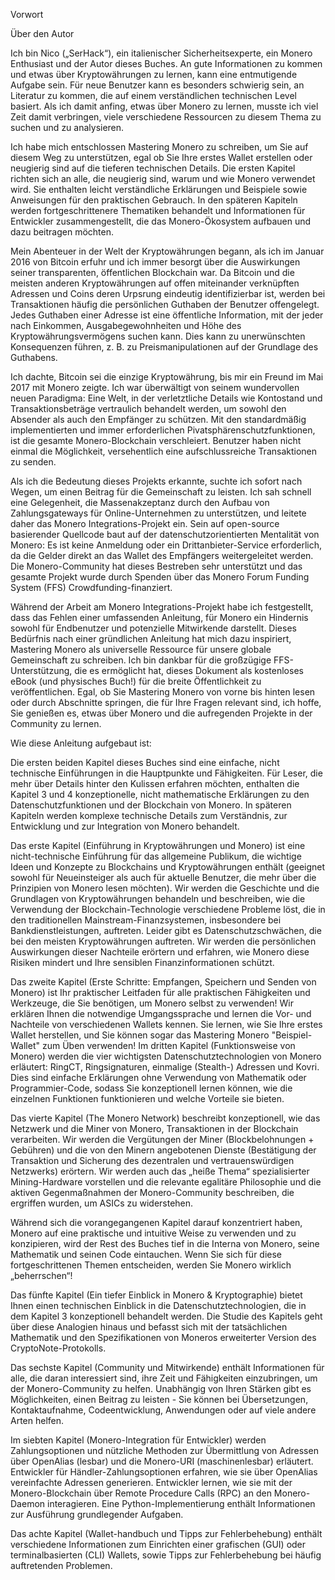 Vorwort

Über den Autor

Ich bin Nico („SerHack“), ein italienischer Sicherheitsexperte, ein Monero Enthusiast und der Autor dieses Buches. An gute  Informationen zu kommen und etwas über Kryptowährungen zu lernen, kann eine entmutigende Aufgabe sein. Für neue Benutzer kann es besonders schwierig sein, an Literatur zu kommen, die auf einem verständlichen technischen Level basiert. Als ich damit anfing, etwas über Monero zu lernen, musste ich viel Zeit damit verbringen, viele verschiedene Ressourcen zu diesem Thema zu suchen und zu analysieren.

Ich habe mich entschlossen Mastering Monero zu schreiben, um Sie auf diesem Weg zu unterstützen, egal ob Sie Ihre erstes Wallet erstellen oder neugierig sind auf die tieferen technischen Details. Die ersten Kapitel richten sich an alle, die neugierig sind, warum und wie Monero verwendet wird. Sie enthalten leicht verständliche Erklärungen und Beispiele sowie Anweisungen für den praktischen Gebrauch. In  den späteren Kapiteln werden fortgeschrittenere Thematiken behandelt und Informationen für Entwickler zusammengestellt, die das Monero-Ökosystem aufbauen und dazu beitragen möchten.

Mein Abenteuer in der Welt der Kryptowährungen begann, als ich im Januar 2016 von Bitcoin erfuhr und ich immer besorgt über die Auswirkungen seiner transparenten, öffentlichen Blockchain war. Da Bitcoin und die meisten anderen Kryptowährungen auf offen miteinander verknüpften Adressen und Coins deren Urpsrung eindeutig identifizierbar ist, werden bei Transaktionen häufig die persönlichen Guthaben der Benutzer offengelegt. Jedes Guthaben einer Adresse ist eine öffentliche Information, mit der jeder nach Einkommen, Ausgabegewohnheiten und Höhe des Kryptowährungsvermögens suchen kann. Dies kann zu unerwünschten Konsequenzen führen, z. B. zu Preismanipulationen auf der Grundlage des Guthabens.

Ich dachte, Bitcoin sei die einzige Kryptowährung, bis mir ein Freund im Mai 2017 mit Monero zeigte. Ich war überwältigt von seinem wundervollen neuen Paradigma: Eine Welt, in der verletztliche Details wie Kontostand und Transaktionsbeträge vertraulich behandelt werden, um sowohl den Absender als auch den Empfänger zu schützen. Mit den standardmäßig implementierten und immer erforderlichen Pivatsphärenschutzfunktionen, ist die gesamte Monero-Blockchain verschleiert. Benutzer haben nicht einmal die Möglichkeit, versehentlich eine aufschlussreiche Transaktionen zu senden.

Als ich die Bedeutung dieses Projekts erkannte, suchte ich sofort nach Wegen, um einen Beitrag für die Gemeinschaft zu leisten. Ich sah schnell eine Gelegenheit, die Massenakzeptanz durch den Aufbau von Zahlungsgateways für Online-Unternehmen zu unterstützen, und leitete daher das Monero Integrations-Projekt ein. Sein auf open-source basierender Quellcode baut auf der datenschutzorientierten Mentalität von Monero: Es ist keine Anmeldung oder ein Drittanbieter-Service erforderlich, da die Gelder direkt an das Wallet des Empfängers weitergeleitet werden. Die Monero-Community hat dieses Bestreben sehr unterstützt und das gesamte Projekt wurde durch Spenden über das Monero Forum Funding System (FFS) Crowdfunding-finanziert.

Während der Arbeit am Monero Integrations-Projekt habe ich festgestellt, dass das Fehlen einer umfassenden Anleitung, für Monero ein Hindernis sowohl für Endbenutzer und potenzielle Mitwirkende darstellt. Dieses Bedürfnis nach einer gründlichen Anleitung hat mich dazu inspiriert, Mastering Monero als universelle Ressource für unsere globale Gemeinschaft zu schreiben. Ich bin dankbar für die großzügige FFS-Unterstützung, die es ermöglicht hat, dieses Dokument als kostenloses eBook (und physisches Buch!) für die breite Öffentlichkeit zu veröffentlichen. Egal, ob Sie Mastering Monero von vorne bis hinten lesen oder durch Abschnitte springen, die für Ihre Fragen relevant sind, ich hoffe, Sie genießen es, etwas über Monero und die aufregenden Projekte in der Community zu lernen. 

Wie diese Anleitung aufgebaut ist:

Die ersten beiden Kapitel dieses Buches sind eine einfache, nicht technische Einführungen in die Hauptpunkte und Fähigkeiten. Für Leser, die mehr über Details hinter den Kulissen erfahren möchten, enthalten die Kapitel 3 und 4 konzeptionelle, nicht mathematische Erklärungen zu den Datenschutzfunktionen und der Blockchain von Monero. In späteren Kapiteln werden komplexe technische Details zum Verständnis, zur Entwicklung und zur Integration von Monero behandelt.

Das erste Kapitel (Einführung in Kryptowährungen und Monero) ist eine nicht-technische Einführung für das allgemeine Publikum, die wichtige Ideen und Konzepte zu Blockchains und Kryptowährungen enthält (geeignet sowohl für Neueinsteiger als auch für aktuelle Benutzer, die mehr über die Prinzipien von Monero lesen möchten). Wir werden die Geschichte und die Grundlagen von Kryptowährungen behandeln und beschreiben, wie die Verwendung der Blockchain-Technologie verschiedene Probleme löst, die in den traditionellen Mainstream-Finanzsystemen, insbesondere bei Bankdienstleistungen, auftreten. Leider gibt es Datenschutzschwächen, die bei den meisten Kryptowährungen auftreten. Wir werden die persönlichen Auswirkungen dieser Nachteile erörtern und erfahren, wie Monero diese Risiken mindert und Ihre sensiblen Finanzinformationen schützt.

Das zweite Kapitel (Erste Schritte: Empfangen, Speichern und Senden von Monero) ist Ihr praktischer Leitfaden für alle praktischen Fähigkeiten und Werkzeuge, die Sie benötigen, um Monero selbst zu verwenden! Wir erklären Ihnen die notwendige Umgangssprache und lernen die Vor- und Nachteile von verschiedenen Wallets kennen. Sie lernen, wie Sie Ihre erstes Wallet herstellen, und Sie können sogar das Mastering Monero "Beispiel-Wallet" zum Üben verwenden! Im dritten Kapitel (Funktionsweise von Monero) werden die vier wichtigsten Datenschutztechnologien von Monero erläutert: RingCT, Ringsignaturen, einmalige (Stealth-) Adressen und Kovri. Dies sind einfache Erklärungen ohne Verwendung von Mathematik oder Programmier-Code, sodass Sie konzeptionell lernen können, wie die einzelnen Funktionen funktionieren und welche Vorteile sie bieten.

Das vierte Kapitel (The Monero Network) beschreibt konzeptionell, wie das Netzwerk und die Miner von Monero, Transaktionen in der Blockchain verarbeiten. Wir werden die Vergütungen der Miner (Blockbelohnungen + Gebühren) und die von den Minern angebotenen Dienste (Bestätigung der Transaktion und Sicherung des dezentralen und vertrauenswürdigen Netzwerks) erörtern. Wir werden auch das „heiße Thema“ spezialisierter Mining-Hardware vorstellen und die relevante egalitäre Philosophie und die aktiven Gegenmaßnahmen der Monero-Community beschreiben, die ergriffen wurden, um ASICs zu widerstehen.

Während sich die vorangegangenen Kapitel darauf konzentriert haben, Monero auf eine praktische und intuitive Weise zu verwenden und zu konzipieren, wird der Rest des Buches tief in die Interna von Monero, seine Mathematik und seinen Code eintauchen. Wenn Sie sich für diese fortgeschrittenen Themen entscheiden, werden Sie Monero wirklich „beherrschen“!

Das fünfte Kapitel (Ein tiefer Einblick in Monero & Kryptographie) bietet Ihnen einen technischen Einblick in die Datenschutztechnologien, die in dem Kapitel 3 konzeptionell behandelt werden. Die Studie  des Kapitels geht über diese Analogien hinaus und befasst sich mit der tatsächlichen Mathematik und den Spezifikationen von Moneros erweiterter Version des CryptoNote-Protokolls.

Das sechste Kapitel (Community und Mitwirkende) enthält Informationen für alle, die daran interessiert sind, ihre Zeit und Fähigkeiten einzubringen, um der Monero-Community zu helfen. Unabhängig von Ihren Stärken gibt es Möglichkeiten, einen Beitrag zu leisten - Sie können bei Übersetzungen, Kontaktaufnahme, Codeentwicklung, Anwendungen oder auf viele andere Arten helfen.

Im siebten Kapitel (Monero-Integration für Entwickler) werden Zahlungsoptionen und nützliche Methoden zur Übermittlung von Adressen über OpenAlias (lesbar) und die Monero-URI (maschinenlesbar) erläutert. Entwickler für Händler-Zahlungsoptionen erfahren, wie sie über OpenAlias vereinfachte Adressen generieren. Entwickler lernen, wie sie mit der Monero-Blockchain über Remote Procedure Calls (RPC) an den Monero-Daemon interagieren. Eine Python-Implementierung enthält Informationen zur Ausführung grundlegender Aufgaben.

Das achte Kapitel (Wallet-handbuch und Tipps zur Fehlerbehebung) enthält verschiedene Informationen zum Einrichten einer grafischen (GUI) oder terminalbasierten (CLI) Wallets, sowie Tipps zur Fehlerbehebung bei häufig auftretenden Problemen.
